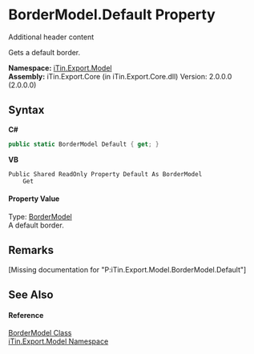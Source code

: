 # BorderModel.Default Property 
Additional header content 

Gets a default border.

**Namespace:**&nbsp;<a href="N_iTin_Export_Model">iTin.Export.Model</a><br />**Assembly:**&nbsp;iTin.Export.Core (in iTin.Export.Core.dll) Version: 2.0.0.0 (2.0.0.0)

## Syntax

**C#**<br />
``` C#
public static BorderModel Default { get; }
```

**VB**<br />
``` VB
Public Shared ReadOnly Property Default As BorderModel
	Get
```


#### Property Value
Type: <a href="T_iTin_Export_Model_BorderModel">BorderModel</a><br />A default border.

## Remarks
\[Missing <remarks> documentation for "P:iTin.Export.Model.BorderModel.Default"\]

## See Also


#### Reference
<a href="T_iTin_Export_Model_BorderModel">BorderModel Class</a><br /><a href="N_iTin_Export_Model">iTin.Export.Model Namespace</a><br />